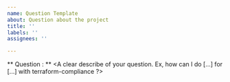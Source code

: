 ```yaml
---
name: Question Template
about: Question about the project
title: ''
labels: ''
assignees: ''

---
```


** Question : **
<A clear describe of your question. Ex, how can I do [...] for [...] with terraform-compliance ?>
